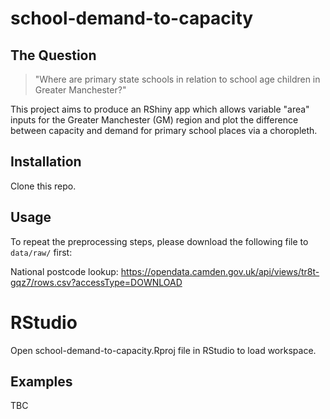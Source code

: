 # school-demand-to-capacity

## The Question

> "Where are primary state schools in relation to school age children in Greater Manchester?"

This project aims to produce an RShiny app which allows variable "area" inputs for the Greater Manchester (GM) region and plot the difference between capacity and demand for primary school places via a choropleth.

## Installation

Clone this repo.

## Usage

To repeat the preprocessing steps, please download the following file to `data/raw/` first:

National postcode lookup: https://opendata.camden.gov.uk/api/views/tr8t-gqz7/rows.csv?accessType=DOWNLOAD

# RStudio

Open school-demand-to-capacity.Rproj file in RStudio to load workspace.

## Examples

TBC
